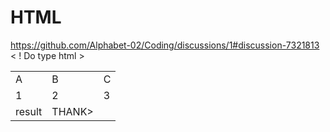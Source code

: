 # HTML
https://github.com/Alphabet-02/Coding/discussions/1#discussion-7321813
< ! Do type html >
<html>
<head>
<title>table</title>
</head>
<body>
<table bordy="1">
<tr>
<td>A</td>
<td>B</td>
<td>C</td>
</tr>
<td>1</td>
<td>2</td>
<td>3</td>
</tr>
<td rowspan="2">result</td>
<td Style="coler:blue">THANK>
</tr>
</table>
